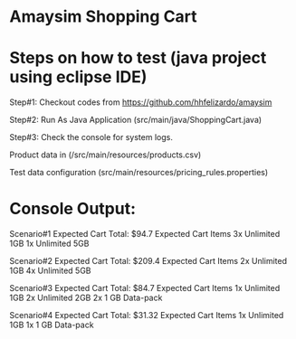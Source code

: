 # Amaysim Shopping Cart
# Steps on how to test (java project using eclipse IDE)
Step#1: Checkout codes from https://github.com/hhfelizardo/amaysim

Step#2: Run As Java Application (src/main/java/ShoppingCart.java)

Step#3: Check the console for system logs.

Product data in (/src/main/resources/products.csv)

Test data configuration (src/main/resources/pricing_rules.properties)

# Console Output:
Scenario#1
Expected Cart Total: $94.7
Expected Cart Items
3x Unlimited 1GB
1x Unlimited 5GB

Scenario#2
Expected Cart Total: $209.4
Expected Cart Items
2x Unlimited 1GB
4x Unlimited 5GB

Scenario#3
Expected Cart Total: $84.7
Expected Cart Items
1x Unlimited 1GB
2x Unlimited 2GB
2x 1 GB Data-pack

Scenario#4
Expected Cart Total: $31.32
Expected Cart Items
1x Unlimited 1GB
1x 1 GB Data-pack
